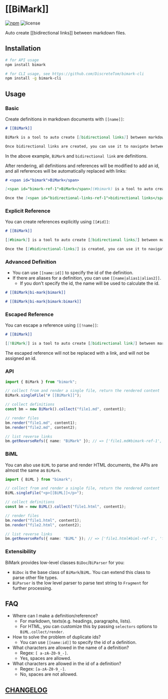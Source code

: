 # [[BiMark]]

[![npm](https://img.shields.io/npm/v/bimark?style=flat-square)](https://www.npmjs.com/package/bimark)
![license](https://img.shields.io/github/license/DiscreteTom/bimark?style=flat-square)

Auto create [[bidirectional links]] between markdown files.

## Installation

```bash
# for API usage
npm install bimark

# for CLI usage, see https://github.com/DiscreteTom/bimark-cli
npm install -g bimark-cli
```

## Usage

### Basic

Create definitions in markdown documents with `[[name]]`:

```md
# [[BiMark]]

BiMark is a tool to auto create [[bidirectional links]] between markdown files.

Once bidirectional links are created, you can use it to navigate between markdown files.
```

In the above example, `BiMark` and `bidirectional link` are definitions.

After rendering, all definitions and references will be modified to add an id, and all references will be automatically replaced with links:

```md
# <span id="bimark">BiMark</span>

[<span id="bimark-ref-1">BiMark</span>](#bimark) is a tool to auto create <span id="bidirectional-links">bidirectional links</span> between markdown files.

Once the [<span id="bidirectional-links-ref-1">bidirectional links</span>](#bidirectional-links) is created, you can use it to navigate between markdown files.
```

### Explicit Reference

You can create references explicitly using `[[#id]]`:

```md
# [[BiMark]]

[[#bimark]] is a tool to auto create [[bidirectional links]] between markdown files.

Once the [[#bidirectional-links]] is created, you can use it to navigate between markdown files.
```

### Advanced Definition

- You can use `[[name:id]]` to specify the id of the definition.
- If there are aliases for a definition, you can use `[[name|alias1|alias2]]`.
  - If you don't specify the id, the name will be used to calculate the id.

```md
# [[BiMark|bi-mark|bimark]]

# [[BiMark|bi-mark|bimark:bimark]]
```

### Escaped Reference

You can escape a reference using `[[!name]]`:

```md
# [[BiMark]]

[[!BiMark]] is a tool to auto create [[bidirectional link]] between markdown files.
```

The escaped reference will not be replaced with a link, and will not be assigned an id.

### API

```ts
import { BiMark } from "bimark";

// collect from and render a single file, return the rendered content
BiMark.singleFile("# [[BiMark]]");

// collect definitions
const bm = new BiMark().collect("file1.md", content1);

// render files
bm.render("file1.md", content1);
bm.render("file2.md", content2);

// list reverse links
bm.getReverseRefs({ name: "BiMark" }); // => ['file1.md#bimark-ref-1', 'file2.md#bimark-ref-2']
```

### BiML

You can also use `BiML` to parse and render HTML documents, the APIs are almost the same as `BiMark`.

```ts
import { BiML } from "bimark";

// collect from and render a single file, return the rendered content
BiML.singleFile("<p>[[BiML]]</p>");

// collect definitions
const bm = new BiML().collect("file1.html", content1);

// render files
bm.render("file1.html", content1);
bm.render("file2.html", content2);

// list reverse links
bm.getReverseRefs({ name: "BiML" }); // => ['file1.html#biml-ref-1', 'file2.html#biml-ref-2']
```

### Extensibility

BiMark provides low-level classes `BiDoc`/`BiParser` for you:

- `BiDoc` is the base class of `BiMark`/`BiML`. You can extend this class to parse other file types.
- `BiParser` is the low level parser to parse text string to `Fragment` for further processing.

## FAQ

- Where can I make a definition/reference?
  - For markdown, texts(e.g. headings, paragraphs, lists).
  - For HTML, you can customize this by passing `selectors` options to `BiML.collect/render`.
- How to solve the problem of duplicate ids?
  - You can use `[[name:id]]` to specify the id of a definition.
- What characters are allowed in the name of a definition?
  - Regex: `[ a-zA-Z0-9_-]`.
  - Yes, spaces are allowed.
- What characters are allowed in the id of a definition?
  - Regex: `[a-zA-Z0-9_-]`.
  - No, spaces are not allowed.

## [CHANGELOG](https://github.com/DiscreteTom/bimark/blob/main/CHANGELOG.md)
